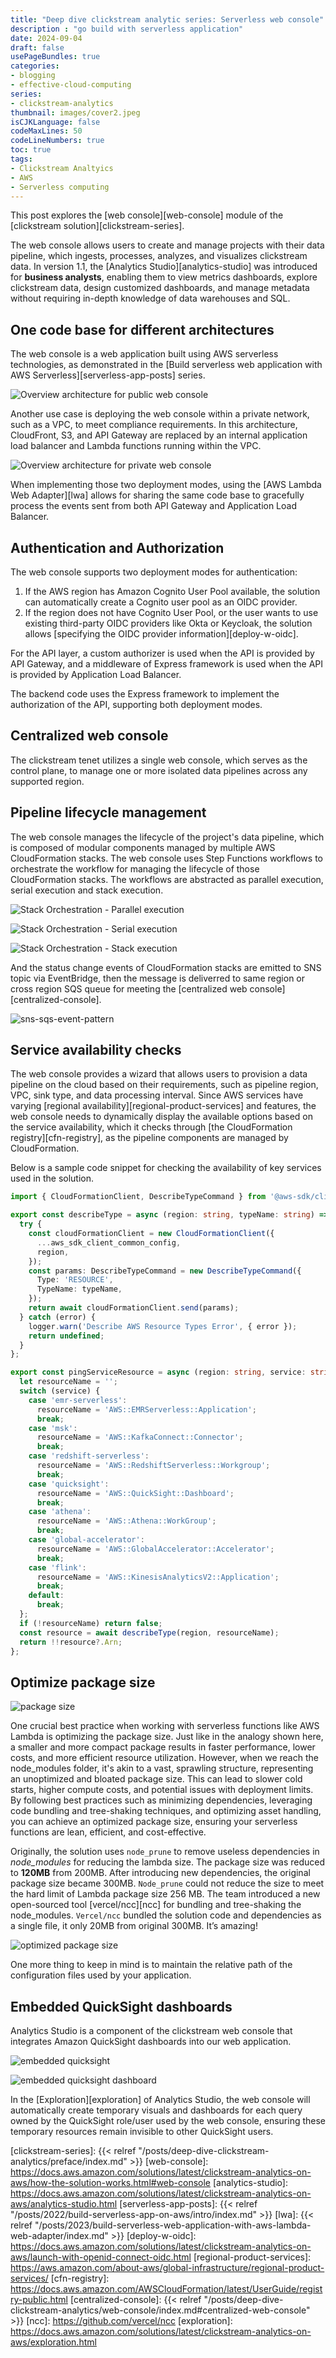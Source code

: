 ```yaml
---
title: "Deep dive clickstream analytic series: Serverless web console"
description : "go build with serverless application"
date: 2024-09-04
draft: false
usePageBundles: true
categories:
- blogging
- effective-cloud-computing
series:
- clickstream-analytics
thumbnail: images/cover2.jpeg
isCJKLanguage: false
codeMaxLines: 50
codeLineNumbers: true
toc: true
tags:
- Clickstream Analtyics
- AWS
- Serverless computing
---
```


This post explores the [web console][web-console] module of the [clickstream solution][clickstream-series].

The web console allows users to create and manage projects with their data pipeline, which ingests, processes, analyzes, and visualizes clickstream data. In version 1.1, the [Analytics Studio][analytics-studio] was introduced for **business analysts**, enabling them to view metrics dashboards, explore clickstream data, design customized dashboards, and manage metadata without requiring in-depth knowledge of data warehouses and SQL.

## One code base for different architectures

The web console is a web application built using AWS serverless technologies, as demonstrated in the [Build serverless web application with AWS Serverless][serverless-app-posts] series.

![Overview architecture for public web console](./images/web-console-cloudfront-s3.png "Use CloudFront, S3 and API Gateway for hosting web console")

Another use case is deploying the web console within a private network, such as a VPC, to meet compliance requirements. In this architecture, CloudFront, S3, and API Gateway are replaced by an internal application load balancer and Lambda functions running within the VPC.

![Overview architecture for private web console](./images/web-console-alb-lambda.png "Use Application Load Balancer and Lambda for hosting web console privately")

When implementing those two deployment modes, using the [AWS Lambda Web Adapter][lwa] allows for sharing the same code base to gracefully process the events sent from both API Gateway and Application Load Balancer.

## Authentication and Authorization

The web console supports two deployment modes for authentication:

1. If the AWS region has Amazon Cognito User Pool available, the solution can automatically create a Cognito user pool as an OIDC provider.
2. If the region does not have Cognito User Pool, or the user wants to use existing third-party OIDC providers like Okta or Keycloak, the solution allows [specifying the OIDC provider information][deploy-w-oidc].

For the API layer, a custom authorizer is used when the API is provided by API Gateway, and a middleware of Express framework is used when the API is provided by Application Load Balancer.

The backend code uses the Express framework to implement the authorization of the API, supporting both deployment modes.

## Centralized web console

The clickstream tenet utilizes a single web console, which serves as the control plane, to manage one or more isolated data pipelines across any supported region.

## Pipeline lifecycle management

The web console manages the lifecycle of the project's data pipeline, which is composed of modular components managed by multiple AWS CloudFormation stacks. The web console uses Step Functions workflows to orchestrate the workflow for managing the lifecycle of those CloudFormation stacks. The workflows are abstracted as parallel execution, serial execution and stack execution.

![Stack Orchestration - Parallel execution](./images/web-console-stack-orchestration_1.png "Stack Orchestration - Parallel execution")

![Stack Orchestration - Serial execution](./images/web-console-stack-orchestration_2.png "Stack Orchestration - Serial execution")

![Stack Orchestration - Stack execution](./images/web-console-stack-orchestration_3.png "Stack Orchestration - Stack execution")

And the status change events of CloudFormation stacks are emitted to SNS topic via EventBridge, then the message is deliverred to same region or cross region SQS queue for meeting the [centralized web console][centralized-console].

![sns-sqs-event-pattern](./images/web-console-cross-region-cfn-stack-event.png "Use SQS & SNS cross-regions messages")

## Service availability checks

The web console provides a wizard that allows users to provision a data pipeline on the cloud based on their requirements, such as pipeline region, VPC, sink type, and data processing interval. Since AWS services have varying [regional availability][regional-product-services] and features, the web console needs to dynamically display the available options based on the service availability, which it checks through [the CloudFormation registry][cfn-registry], as the pipeline components are managed by CloudFormation.

Below is a sample code snippet for checking the availability of key services used in the solution.
```typescript
import { CloudFormationClient, DescribeTypeCommand } from '@aws-sdk/client-cloudformation';

export const describeType = async (region: string, typeName: string) => {
  try {
    const cloudFormationClient = new CloudFormationClient({
      ...aws_sdk_client_common_config,
      region,
    });
    const params: DescribeTypeCommand = new DescribeTypeCommand({
      Type: 'RESOURCE',
      TypeName: typeName,
    });
    return await cloudFormationClient.send(params);
  } catch (error) {
    logger.warn('Describe AWS Resource Types Error', { error });
    return undefined;
  }
};

export const pingServiceResource = async (region: string, service: string) => {
  let resourceName = '';
  switch (service) {
    case 'emr-serverless':
      resourceName = 'AWS::EMRServerless::Application';
      break;
    case 'msk':
      resourceName = 'AWS::KafkaConnect::Connector';
      break;
    case 'redshift-serverless':
      resourceName = 'AWS::RedshiftServerless::Workgroup';
      break;
    case 'quicksight':
      resourceName = 'AWS::QuickSight::Dashboard';
      break;
    case 'athena':
      resourceName = 'AWS::Athena::WorkGroup';
      break;
    case 'global-accelerator':
      resourceName = 'AWS::GlobalAccelerator::Accelerator';
      break;
    case 'flink':
      resourceName = 'AWS::KinesisAnalyticsV2::Application';
      break;
    default:
      break;
  };
  if (!resourceName) return false;
  const resource = await describeType(region, resourceName);
  return !!resource?.Arn;
};
```

## Optimize package size

![package size](./images/web-console-package-size.png "Node modules hell")

One crucial best practice when working with serverless functions like AWS Lambda is optimizing the package size. Just like in the analogy shown here, a smaller and more compact package results in faster performance, lower costs, and more efficient resource utilization. However, when we reach the node_modules folder, it's akin to a vast, sprawling structure, representing an unoptimized and bloated package size. This can lead to slower cold starts, higher compute costs, and potential issues with deployment limits.
By following best practices such as minimizing dependencies, leveraging code bundling and tree-shaking techniques, and optimizing asset handling, you can achieve an optimized package size, ensuring your serverless functions are lean, efficient, and cost-effective.

Originally, the solution uses `node_prune` to remove useless dependencies in _node_modules_ for reducing the lambda size. The package size was reduced to **120MB** from 200MB.
After introducing new dependencies, the original package size became 300MB. `Node_prune` could not reduce the size to meet the hard limit of Lambda package size 256 MB.
The team introduced a new open-sourced tool [vercel/ncc][ncc] for bundling and tree-shaking the node_modules. `Vercel/ncc` bundled the solution code and dependencies as a single file, it only 20MB from original 300MB. It’s amazing!

![optimized package size](./images/web-console-optimizing-package-size.png "Optimized package size")

One more thing to keep in mind is to maintain the relative path of the configuration files used by your application.

## Embedded QuickSight dashboards

Analytics Studio is a component of the clickstream web console that integrates Amazon QuickSight dashboards into our web application.

![embedded quicksight](./images/web-console-embedded-quicksight.png "High level architecture of embedded QuickSight in web console")

![embedded quicksight dashboard](./images/web-console-embedded-dashbaord.png "Embedded QuickSight dashboard")

In the [Exploration][exploration] of Analytics Studio, the web console will automatically create temporary visuals and dashboards for each query owned by the QuickSight role/user used by the web console, ensuring these temporary resources remain invisible to other QuickSight users.

[clickstream-series]: {{< relref "/posts/deep-dive-clickstream-analytics/preface/index.md" >}}
[web-console]: https://docs.aws.amazon.com/solutions/latest/clickstream-analytics-on-aws/how-the-solution-works.html#web-console
[analytics-studio]: https://docs.aws.amazon.com/solutions/latest/clickstream-analytics-on-aws/analytics-studio.html
[serverless-app-posts]: {{< relref "/posts/2022/build-serverless-app-on-aws/intro/index.md" >}}
[lwa]: {{< relref "/posts/2023/build-serverless-web-application-with-aws-lambda-web-adapter/index.md" >}}
[deploy-w-oidc]: https://docs.aws.amazon.com/solutions/latest/clickstream-analytics-on-aws/launch-with-openid-connect-oidc.html
[regional-product-services]: https://aws.amazon.com/about-aws/global-infrastructure/regional-product-services/
[cfn-registry]: https://docs.aws.amazon.com/AWSCloudFormation/latest/UserGuide/registry-public.html
[centralized-console]: {{< relref "/posts/deep-dive-clickstream-analytics/web-console/index.md#centralized-web-console" >}}
[ncc]: https://github.com/vercel/ncc
[exploration]: https://docs.aws.amazon.com/solutions/latest/clickstream-analytics-on-aws/exploration.html

